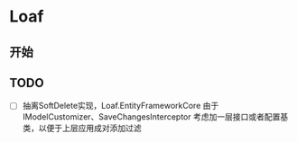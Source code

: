 # Loaf

## 开始



## TODO
- [ ] 抽离SoftDelete实现，Loaf.EntityFrameworkCore 由于 IModelCustomizer、SaveChangesInterceptor 考虑加一层接口或者配置基类，以便于上层应用成对添加过滤